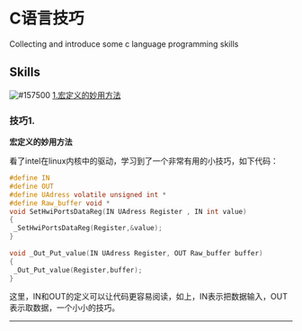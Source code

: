# C语言技巧
Collecting and introduce some c language programming skills

## Skills
![#157500](https://placehold.it/15/157500?text=+)  [1.宏定义的妙用方法](#技巧1)  

###  技巧1.
**宏定义的妙用方法**

看了intel在linux内核中的驱动，学习到了一个非常有用的小技巧，如下代码：  

```C
#define IN
#define OUT
#define UAdress volatile unsigned int *
#define Raw_buffer void *
void SetHwiPortsDataReg(IN UAdress Register , IN int value)
{
 _SetHwiPortsDataReg(Register,&value);
}
  
void _Out_Put_value(IN UAdress Register, OUT Raw_buffer buffer)
{
 _Out_Put_value(Register,buffer);
}
```
这里，IN和OUT的定义可以让代码更容易阅读，如上，IN表示把数据输入，OUT表示取数据，一个小小的技巧。  

---
